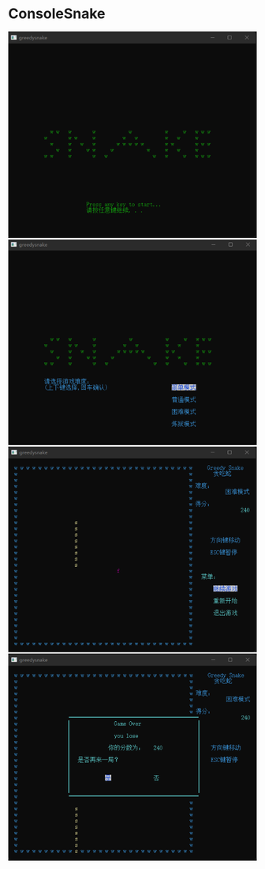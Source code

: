 # ConsoleSnake

![page](./src/画面1.png)
![page](./src/画面2.png)
![page](./src/画面3.png)
![page](./src/画面4.png)
